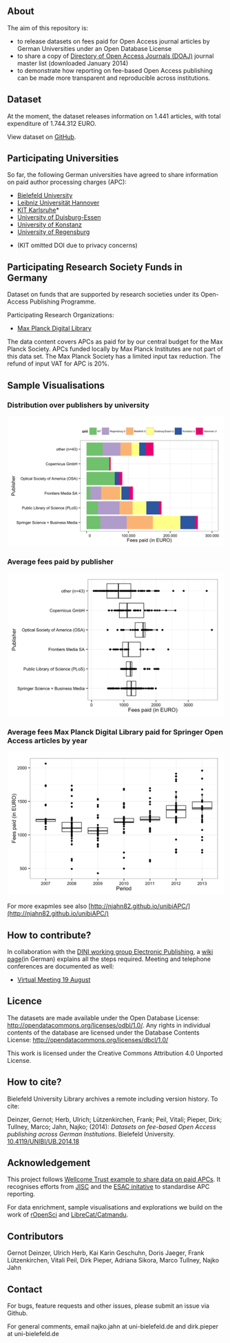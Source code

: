 ## About 

The aim of this repository is:

- to release datasets on fees paid for Open Access journal articles by German Universities under an Open Database License
- to share a copy of [Directory of Open Access Journals (DOAJ)](http://doaj.org/) journal master list (downloaded January 2014)
- to demonstrate how reporting on fee-based Open Access publishing can be made more transparent and reproducible across institutions.

## Dataset

At the moment, the dataset releases information on 1.441 articles, with total expenditure of 1.744.312 EURO.

View dataset on [GitHub](https://github.com/njahn82/unibiAPC/blob/master/data/apc_de.csv).

## Participating Universities

So far, the following German universities have agreed to share information on paid author processing charges (APC):

- [Bielefeld University](http://oa.uni-bielefeld.de/publikationsfonds.html)
- [Leibniz Universität Hannover](http://tib.uni-hannover.de/oafonds)
- [KIT Karlsruhe](http://www.bibliothek.kit.edu/cms/kit-publikationsfonds.php)*
- [University of Duisburg-Essen](https://www.uni-due.de/ub/open_access.shtml)
- [University of Konstanz](http://www.ub.uni-konstanz.de/openaccess/open-access-publikationsfonds-der-universitaet-konstanz/)
- [University of Regensburg](http://oa.uni-regensburg.de/)

* (KIT omitted DOI due to privacy concerns)

## Participating Research Society Funds in Germany

Dataset on funds that are supported by research societies under its Open-Access Publishing Programme.

Participating Research Organizations:

- [Max Planck Digital Library](http://www.mpdl.mpg.de/21-specials/50-open-access-publishing.html)

The data content covers APCs as paid for by our central budget for the Max Planck Society.  APCs funded locally by Max Planck Institutes are not part of this data set.  The Max Planck Society has a limited input tax reduction. The refund of input VAT for APC is 20%.

## Sample Visualisations

### Distribution over publishers by university



![](figure/plotPublisherAPC.png)


### Average fees paid by publisher



![](figure/plotAverageAPC.png)

### Average fees Max Planck Digital Library paid for Springer Open Access articles by year



![](figure/plotAverageSpringerMPDL.png)

For more exapmles see also [http://njahn82.github.io/unibiAPC/](http://njahn82.github.io/unibiAPC/)

## How to contribute?

In collaboration with the [DINI working group Electronic Publishing](http://dini.de/ag/e-pub1/), a [wiki page](https://github.com/njahn82/unibiAPC/wiki/Handreichung-Dateneingabe)(in German) explains all the steps required. Meeting and telephone conferences are documented as well:

* [Virtual Meeting 19 August](https://github.com/njahn82/unibiAPC/wiki/Protokoll-Kick-Off-19.-August)

## Licence

The datasets are made available under the Open Database License: http://opendatacommons.org/licenses/odbl/1.0/. Any rights in individual contents of the database are licensed under the Database Contents License: http://opendatacommons.org/licenses/dbcl/1.0/ 

This work is licensed under the Creative Commons Attribution 4.0 Unported License.

## How to cite?

Bielefeld University Library archives a remote including version history. To cite:

Deinzer, Gernot; Herb, Ulrich; Lützenkirchen, Frank;
Peil, Vitali; Pieper, Dirk; Tullney, Marco; Jahn, Najko; (2014): *Datasets on fee-based Open Access publishing across German Institutions*. Bielefeld University. [10.4119/UNIBI/UB.2014.18](http://dx.doi.org/10.4119/UNIBI/UB.2014.18)

## Acknowledgement

This project follows [Wellcome Trust example to share data on paid APCs](http://blog.wellcome.ac.uk/2014/03/28/the-cost-of-open-access-publishing-a-progress-report/). It recognises efforts from [JISC](https://www.jisc-collections.ac.uk/News/Releasing-open-data-about-Total-Cost-of-Ownership/) and the [ESAC initative](http://esac-initiative.org/) to standardise APC reporting. 

For data enrichment, sample visualisations and explorations we build on the work of [rOpenSci](http://ropensci.org/) and [LibreCat/Catmandu](http://librecat.org/).

## Contributors

Gernot Deinzer, Ulrich Herb, Kai Karin Geschuhn, Doris Jaeger, Frank Lützenkirchen, Vitali Peil, Dirk Pieper, Adriana Sikora, Marco Tullney, Najko Jahn

## Contact

For bugs, feature requests and other issues, please submit an issue via Github.

For general comments, email najko.jahn at uni-bielefeld.de and dirk.pieper at uni-bielefeld.de
